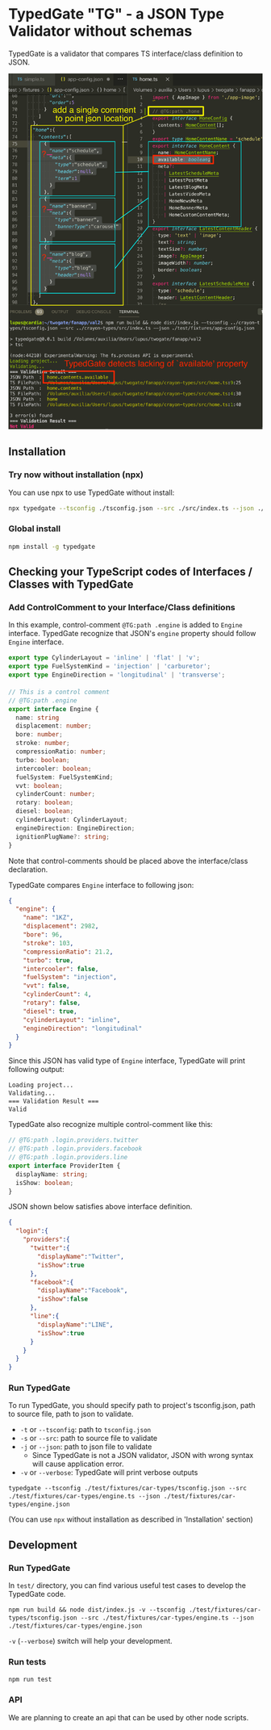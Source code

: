 TypedGate "TG" - a JSON Type Validator without schemas
======================================================

TypedGate is a validator that compares TS interface/class definition to JSON.

![TypedGate Screenshot](docs/typedgate-screenshot.png)

## Installation
### Try now without installation (npx)
You can use npx to use TypedGate without install:

```bash
npx typedgate --tsconfig ./tsconfig.json --src ./src/index.ts --json ./some-json-file.json
```

### Global install
```bash
npm install -g typedgate
```

## Checking your TypeScript codes of Interfaces / Classes with TypedGate
### Add ControlComment to your Interface/Class definitions

In this example, control-comment `@TG:path .engine` is added to `Engine` interface.
TypedGate recognize that JSON's `engine` property should follow `Engine` interface.

```typescript
export type CylinderLayout = 'inline' | 'flat' | 'v';
export type FuelSystemKind = 'injection' | 'carburetor';
export type EngineDirection = 'longitudinal' | 'transverse';

// This is a control comment
// @TG:path .engine
export interface Engine {
  name: string
  displacement: number;
  bore: number;
  stroke: number;
  compressionRatio: number;
  turbo: boolean;
  intercooler: boolean;
  fuelSystem: FuelSystemKind;
  vvt: boolean;
  cylinderCount: number;
  rotary: boolean;
  diesel: boolean;
  cylinderLayout: CylinderLayout;
  engineDirection: EngineDirection;
  ignitionPlugName?: string;
}
```

Note that control-comments should be placed above the interface/class declaration.

TypedGate compares `Engine` interface to following json:

```json
{
  "engine": {
    "name": "1KZ",
    "displacement": 2982,
    "bore": 96,
    "stroke": 103,
    "compressionRatio": 21.2,
    "turbo": true,
    "intercooler": false,
    "fuelSystem": "injection",
    "vvt": false,
    "cylinderCount": 4,
    "rotary": false,
    "diesel": true,
    "cylinderLayout": "inline",
    "engineDirection": "longitudinal"
  }
}
```

Since this JSON has valid type of `Engine` interface, TypedGate will print following output:

```
Loading project...
Validating...
=== Validation Result ===
Valid
```

TypedGate also recognize multiple control-comment like this:

```typescript
// @TG:path .login.providers.twitter
// @TG:path .login.providers.facebook
// @TG:path .login.providers.line
export interface ProviderItem {
  displayName: string;
  isShow: boolean;
}
```

JSON shown below satisfies above interface definition.

```json
{
  "login":{
    "providers":{
      "twitter":{
        "displayName":"Twitter",
        "isShow":true
      },
      "facebook":{
        "displayName":"Facebook",
        "isShow":false
      },
      "line":{
        "displayName":"LINE",
        "isShow":true
      }
    }
  }
}
```

### Run TypedGate

To run TypedGate, you should specify path to project's tsconfig.json, path to source file, path to json to validate.

- `-t` or `--tsconfig`: path to `tsconfig.json`
- `-s` or `--src`: path to source file to validate
- `-j` or `--json`: path to json file to validate
    - Since TypedGate is not a JSON validator, JSON with wrong syntax will cause application error.
- `-v` or `--verbose`: TypedGate will print verbose outputs

```
typedgate --tsconfig ./test/fixtures/car-types/tsconfig.json --src ./test/fixtures/car-types/engine.ts --json ./test/fixtures/car-types/engine.json
```

(You can use `npx` without installation as described in 'Installation' section)

## Development
### Run TypedGate
In `test/` directory, you can find various useful test cases to develop the TypedGate code.

```
npm run build && node dist/index.js -v --tsconfig ./test/fixtures/car-types/tsconfig.json --src ./test/fixtures/car-types/engine.ts --json ./test/fixtures/car-types/engine.json
```

`-v` (`--verbose`) switch will help your development.

### Run tests
```
npm run test
```

### API
We are planning to create an api that can be used by other node scripts.
